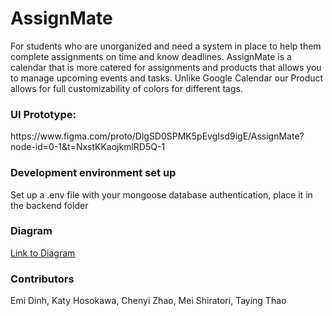  # AssignMate

For students who are unorganized and need a system in place to help them complete assignments on time and know deadlines. AssignMate is a calendar that is more catered for assignments and products that allows you to manage upcoming events and tasks. Unlike Google Calendar our Product allows for full customizability of colors for different tags.

<h3>UI Prototype:</h3>
https://www.figma.com/proto/DlgSD0SPMK5pEvgIsd9igE/AssignMate?node-id=0-1&t=NxstKKaojkmlRD5Q-1

<h3>Development environment set up</h3>
Set up a .env file with your mongoose database authentication, place it in the backend folder

<h3>Diagram</h3>
<a href= "https://github.com/e-dinh-6/AssignMate/blob/d7fd36857a073aac0a6c2777fbffead340938ee9/docs/diagram.md" >Link to Diagram</a>

<h3>Contributors</h3>
Emi Dinh, Katy Hosokawa, Chenyi Zhao, Mei Shiratori, Taying Thao
